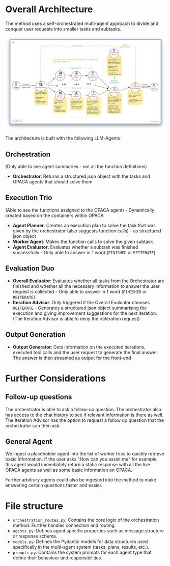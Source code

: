 # Overall Architecture

The method uses a self-orchestrated multi-agent approach to divide and conquer user requests into smaller tasks and subtasks. 

![Mutli-Agent-Architecture](/docs/img/multi-agent.png)

The architecture is built with the following LLM-Agents: 

## Orchestration
(Only able to see agent summaries - not all the function definitions)
- **Orchestrator**: Returns a structured json object with the tasks and OPACA agents that should solve them

## Execution Trio
(Able to see the functions assigned to the OPACA agent) - Dynamically created based on the containers within OPACA

- **Agent Planner**: Creates an execution plan to solve the task that was given by the orchestrator (also suggests function calls) - as structured json object
- **Worker Agent**: Makes the function calls to solve the given subtask
- **Agent Evaluator**: Evaluates whether a subtask was finished successfully - Only able to answer in 1 word (`FINISHED` or `REITERATE`)

## Evaluation Duo
- **Overall Evaluator**: Evaluates whether all tasks from the Orchestrator are finished and whether all the necessary information to answer the user request is collected - Only able to answer in 1 word (`FINISHED` or `REITERATE`)
- **Iteration Advisor**: Only triggered if the Overall Evaluator chooses `REITERATE` - Generates a structured json object summarising the execution and giving improvement suggestions for the next iteration. (The Iteration Advisor is able to deny the reiteration request)

## Output Generation
- **Output Generator**: Gets information on the executed iterations, executed tool calls and the user request to generate the final answer. The answer is then streamed as output for the front-end

# Further Considerations

## Follow-up questions
The orchestrator is able to ask a follow-up question. The orchestrator also has access to the chat history to see if relevant information is there as well. The Iteration Advisor has the option to request a follow up question that the orchestrator can then ask. 

## General Agent
We ingest a placeholder agent into the list of worker trios to quickly retrieve basic information. 
If the user asks "How can you assist me" for example, this agent would immediately return a static response with all the live OPACA agents as well as some basic information on OPACA. 

Further arbitrary agents could also be ingested into the method to make answering certain questions faster and easier.

# File structure

- `orchestration_routes.py`: Contains the core logic of the orchestration method. Further handles connection and routing.
- `agents.py`: Defines agent specific properties such as message structure or response schema.
- `models.py`: Defines the Pydantic models for data structures used specifically in the multi-agent system (tasks, plans, results, etc.).
- `prompts.py`: Contains the system prompts for each agent type that define their behaviour and responsibilities.